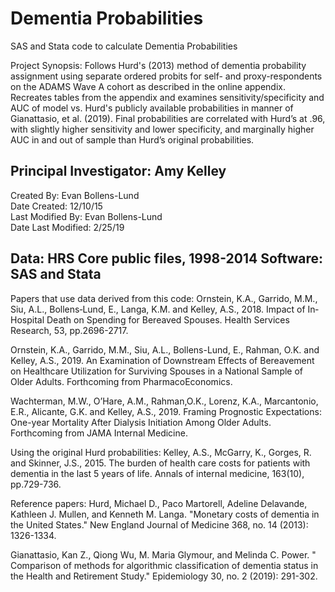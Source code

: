# Dementia Probabilities
SAS and Stata code to calculate Dementia Probabilities

Project Synopsis: Follows Hurd's (2013) method of dementia probability assignment using separate ordered probits for self- and proxy-respondents on the ADAMS Wave A cohort as described in the online appendix. Recreates tables from the appendix and examines sensitivity/specificity and AUC of model vs. Hurd's publicly available probabilities in manner of Gianattasio, et al. (2019). Final probabilities are correlated with Hurd’s at .96, with slightly higher sensitivity and lower specificity, and marginally higher AUC in and out of sample than Hurd’s original probabilities.

## Principal Investigator: Amy Kelley 

Created By: Evan Bollens-Lund<br>
Date Created: 12/10/15<br>
Last Modified By: Evan Bollens-Lund<br>
Date Last Modified: 2/25/19

## Data: HRS Core public files, 1998-2014 Software: SAS and Stata

Papers that use data derived from this code: Ornstein, K.A., Garrido, M.M., Siu, A.L., Bollens‐Lund, E., Langa, K.M. and Kelley, A.S., 2018. Impact of In‐Hospital Death on Spending for Bereaved Spouses. Health Services Research, 53, pp.2696-2717.

Ornstein, K.A., Garrido, M.M., Siu, A.L., Bollens-Lund, E., Rahman, O.K. and Kelley, A.S., 2019. An Examination of Downstream Effects of Bereavement on Healthcare Utilization for Surviving Spouses in a National Sample of Older Adults. Forthcoming from PharmacoEconomics.

Wachterman, M.W., O’Hare, A.M., Rahman,O.K., Lorenz, K.A., Marcantonio, E.R., Alicante, G.K. and Kelley, A.S., 2019. Framing Prognostic Expectations: One-year Mortality After Dialysis Initiation Among Older Adults. Forthcoming from JAMA Internal Medicine.

Using the original Hurd probabilities: Kelley, A.S., McGarry, K., Gorges, R. and Skinner, J.S., 2015. The burden of health care costs for patients with dementia in the last 5 years of life. Annals of internal medicine, 163(10), pp.729-736.

Reference papers: Hurd, Michael D., Paco Martorell, Adeline Delavande, Kathleen J. Mullen, and Kenneth M. Langa. "Monetary costs of dementia in the United States." New England Journal of Medicine 368, no. 14 (2013): 1326-1334.

Gianattasio, Kan Z., Qiong Wu, M. Maria Glymour, and Melinda C. Power. " Comparison of methods for algorithmic classification of dementia status in the Health and Retirement Study." Epidemiology 30, no. 2 (2019): 291-302.
